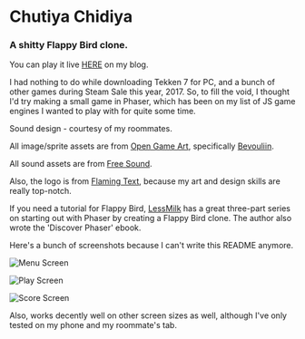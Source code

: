 # Chutiya Chidiya
### A shitty Flappy Bird clone.


You can play it live [HERE](http://fatpixels.me/games/ChutiyaChidiya/chutiyachidiya.html) on my blog.

I had nothing to do while downloading Tekken 7 for PC, and a bunch of other
games during Steam Sale this year, 2017. So, to fill the void, I thought I'd
try making a small game in Phaser, which has been on my list of JS game
engines I wanted to play with for quite some time.

Sound design - courtesy of my roommates.

All image/sprite assets are from [Open Game Art](http://opengameart.com), specifically
[Bevouliin](http://bevouliin.com).

All sound assets are from [Free Sound](http://freesound.org).

Also, the logo is from [Flaming Text](http://flamingtext.com), because my art and design
skills are really top-notch.

If you need a tutorial for Flappy Bird, [LessMilk](http://www.lessmilk.com/tutorial/flappy-bird-phaser-1)
has a great three-part series on starting out with Phaser by creating a Flappy Bird clone.
The author also wrote the 'Discover Phaser' ebook.

Here's a bunch of screenshots because I can't write this README anymore.

![Menu Screen](http://i.imgur.com/ATDNWHm.png)

![Play Screen](http://i.imgur.com/3pplLIW.png)

![Score Screen](http://i.imgur.com/47AEPGh.png)


Also, works decently well on other screen sizes as well, although I've only tested
on my phone and my roommate's tab.
